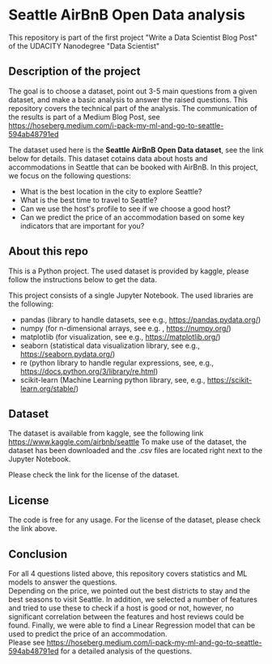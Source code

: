 # Seattle AirBnB Open Data analysis

This repository is part of the first project "Write a Data Scientist Blog Post" of the UDACITY Nanodegree "Data Scientist"


## Description of the project

The goal is to choose a dataset, point out 3-5 main questions from a given dataset, and make a basic analysis to answer
the raised questions. 
This repository covers the technical part of the analysis. The communication of the results is part of a Medium Blog Post, see https://hoseberg.medium.com/i-pack-my-ml-and-go-to-seattle-594ab48791ed

The dataset used here is the **Seattle AirBnB Open Data dataset**, see the link below for details. This dataset cotains data about hosts and accommodations in Seattle that can be booked with AirBnB. In this project, we focus on the following questions:

* What is the best location in the city to explore Seattle?
* What is the best time to travel to Seattle?
* Can we use the host's profile to see if we choose a good host?
* Can we predict the price of an accommodation based on some key indicators that are important for you?


## About this repo

This is a Python project. The used dataset is provided by kaggle, please
follow the instructions below to get the data.

This project consists of a single Jupyter Notebook. The used libraries are the following:
* pandas (library to handle datasets, see e.g.,  https://pandas.pydata.org/)
* numpy (for n-dimensional arrays, see e.g. , https://numpy.org/)
* matplotlib (for visualization, see e.g., https://matplotlib.org/)
* seaborn (statistical data visualization library, see e.g., https://seaborn.pydata.org/)
* re (python library to handle regular expressions, see, e.g., https://docs.python.org/3/library/re.html)
* scikit-learn (Machine Learning python library, see, e.g., https://scikit-learn.org/stable/) 


## Dataset

The dataset is available from kaggle, see the following link
https://www.kaggle.com/airbnb/seattle
To make use of the dataset, the dataset has been downloaded and the .csv files are located right
next to the Jupyter Notebook.

Please check the link for the license of the dataset.


## License

The code is free for any usage. For the license of the dataset, please check the link above.


## Conclusion

For all 4 questions listed above, this repository covers statistics and ML models to answer the questions.  
Depending on the price, we pointed out the best districts to stay and the best seasons to visit Seattle. In addition, we selected a number of features and tried to use these to check if a host is good or not, however, no significant correlation between the features and host reviews could be found. Finally, we were able to find a Linear Regression model that can be used to predict the price of an accommodation.  
Please see https://hoseberg.medium.com/i-pack-my-ml-and-go-to-seattle-594ab48791ed for a detailed analysis of the questions.